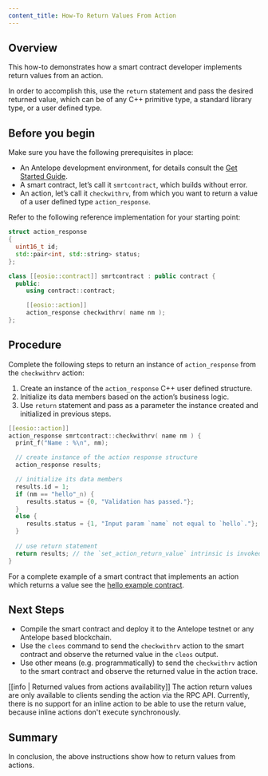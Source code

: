 ```yaml
---
content_title: How-To Return Values From Action
---
```


## Overview

This how-to demonstrates how a smart contract developer implements return values from an action.

In order to accomplish this, use the `return` statement and pass the desired returned value, which can be of any C++ primitive type, a standard library type, or a user defined type.

## Before you begin

Make sure you have the following prerequisites in place:

* An Antelope development environment, for details consult the [Get Started Guide](https://docs.eosnetwork.com/docs/latest/getting-started/).
* A smart contract, let’s call it `smrtcontract`, which builds without error.
* An action, let’s call it `checkwithrv`, from which you want to return a value of a user defined type `action_response`.

Refer to the following reference implementation for your starting point:

```cpp
struct action_response
{
  uint16_t id;
  std::pair<int, std::string> status;
};

class [[eosio::contract]] smrtcontract : public contract {
  public:
     using contract::contract;

     [[eosio::action]]
     action_response checkwithrv( name nm );
};
```

## Procedure

Complete the following steps to return an instance of `action_response` from the `checkwithrv` action:

1. Create an instance of the `action_response` C++ user defined structure.
2. Initialize its data members based on the action’s business logic.
3. Use `return` statement and pass as a parameter the instance created and initialized in previous steps.

```cpp
[[eosio::action]]
action_response smrtcontract::checkwithrv( name nm ) {
  print_f("Name : %\n", nm);

  // create instance of the action response structure
  action_response results;

  // initialize its data members
  results.id = 1;
  if (nm == "hello"_n) {
     results.status = {0, "Validation has passed."};
  }
  else {
     results.status = {1, "Input param `name` not equal to `hello`."};
  }
  
  // use return statement
  return results; // the `set_action_return_value` intrinsic is invoked automatically here
}
```

For a complete example of a smart contract that implements an action which returns a value see the [hello example contract](https://github.com/AntelopeIO/cdt/blob/main/examples/hello).

## Next Steps

* Compile the smart contract and deploy it to the Antelope testnet or any Antelope based blockchain.
* Use the `cleos` command to send the `checkwithrv` action to the smart contract and observe the returned value in the `cleos` output.
* Use other means (e.g. programmatically) to send the  `checkwithrv` action to the smart contract and observe the returned value in the action trace.

[[info | Returned values from actions availability]]
The action return values are only available to clients sending the action via the RPC API. Currently, there is no support for an inline action to be able to use the return value, because inline actions don't execute synchronously.

## Summary

In conclusion, the above instructions show how to return values from actions.
